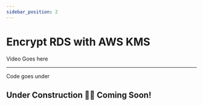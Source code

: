 ```yaml
---
sidebar_position: 2
---
```


# Encrypt RDS with AWS KMS

Video Goes here

---
Code goes under

## Under Construction 👷🚧 Coming Soon!